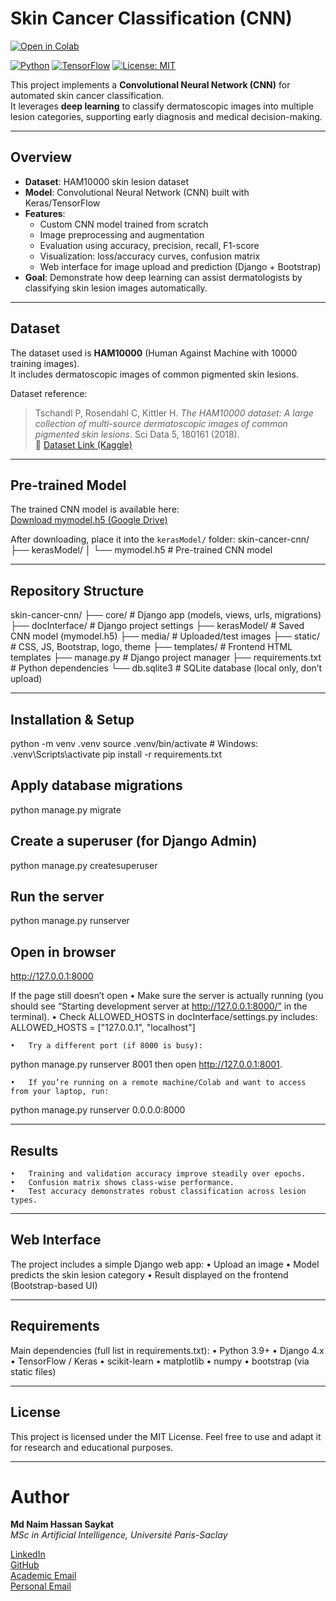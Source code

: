 # Skin Cancer Classification (CNN)

[![Open in Colab](https://colab.research.google.com/assets/colab-badge.svg)](https://colab.research.google.com/github/md-naim-hassan-saykat/skin-cancer-cnn/blob/main/BachelorThesis/skin-cancer.ipynb)

[![Python](https://img.shields.io/badge/Python-3.9%2B-blue)](https://www.python.org/downloads/release/python-390/)
[![TensorFlow](https://img.shields.io/badge/TensorFlow-2.x-orange)](https://www.tensorflow.org/)
[![License: MIT](https://img.shields.io/badge/License-MIT-green.svg)](LICENSE)

This project implements a **Convolutional Neural Network (CNN)** for automated skin cancer classification.  
It leverages **deep learning** to classify dermatoscopic images into multiple lesion categories, supporting early diagnosis and medical decision-making.

---

## Overview
- **Dataset**: HAM10000 skin lesion dataset  
- **Model**: Convolutional Neural Network (CNN) built with Keras/TensorFlow  
- **Features**:
  - Custom CNN model trained from scratch
  - Image preprocessing and augmentation
  - Evaluation using accuracy, precision, recall, F1-score
  - Visualization: loss/accuracy curves, confusion matrix 
  - Web interface for image upload and prediction (Django + Bootstrap)
- **Goal**: Demonstrate how deep learning can assist dermatologists by classifying skin lesion images automatically.

---

## Dataset
The dataset used is **HAM10000** (Human Against Machine with 10000 training images).  
It includes dermatoscopic images of common pigmented skin lesions.

Dataset reference:  
> Tschandl P, Rosendahl C, Kittler H. *The HAM10000 dataset: A large collection of multi-source dermatoscopic images of common pigmented skin lesions*. Sci Data 5, 180161 (2018).  
🔗 [Dataset Link (Kaggle)](https://www.kaggle.com/kmader/skin-cancer-mnist-ham10000)

---

## Pre-trained Model
The trained CNN model is available here:  
[Download mymodel.h5 (Google Drive)](https://drive.google.com/drive/u/2/folders/1MG7tE-8BslsMz34m-EtOGDHvOdXGjrbB)

After downloading, place it into the `kerasModel/` folder:
skin-cancer-cnn/
├── kerasModel/
│   └── mymodel.h5   # Pre-trained CNN model

---

## Repository Structure
skin-cancer-cnn/
├── core/                 # Django app (models, views, urls, migrations)
├── docInterface/         # Django project settings
├── kerasModel/           # Saved CNN model (mymodel.h5)
├── media/                # Uploaded/test images
├── static/               # CSS, JS, Bootstrap, logo, theme
├── templates/            # Frontend HTML templates
├── manage.py             # Django project manager
├── requirements.txt      # Python dependencies
└── db.sqlite3            # SQLite database (local only, don’t upload)

---

## Installation & Setup

python -m venv .venv
source .venv/bin/activate  # Windows: .venv\Scripts\activate
pip install -r requirements.txt

## Apply database migrations
python manage.py migrate

## Create a superuser (for Django Admin)
python manage.py createsuperuser

## Run the server
python manage.py runserver

## Open in browser
http://127.0.0.1:8000

If the page still doesn’t open
	•	Make sure the server is actually running (you should see “Starting development server at http://127.0.0.1:8000/” in the terminal).
	•	Check ALLOWED_HOSTS in docInterface/settings.py includes:
ALLOWED_HOSTS = ["127.0.0.1", "localhost"]

	•	Try a different port (if 8000 is busy):
python manage.py runserver 8001
then open http://127.0.0.1:8001.

	•	If you’re running on a remote machine/Colab and want to access from your laptop, run:
python manage.py runserver 0.0.0.0:8000

---

## Results
	•	Training and validation accuracy improve steadily over epochs.
	•	Confusion matrix shows class-wise performance.
	•	Test accuracy demonstrates robust classification across lesion types.

 ---

## Web Interface

The project includes a simple Django web app:
	•	Upload an image
	•	Model predicts the skin lesion category
	•	Result displayed on the frontend (Bootstrap-based UI)

---

## Requirements
Main dependencies (full list in requirements.txt):
	•	Python 3.9+
	•	Django 4.x
	•	TensorFlow / Keras
	•	scikit-learn
	•	matplotlib
	•	numpy
	•	bootstrap (via static files)

 ---

## License
This project is licensed under the MIT License.
Feel free to use and adapt it for research and educational purposes.

---

# Author

 **Md Naim Hassan Saykat**  
*MSc in Artificial Intelligence, Université Paris-Saclay*  

[LinkedIn](https://www.linkedin.com/in/md-naim-hassan-saykat/)  
[GitHub](https://github.com/md-naim-hassan-saykat)  
[Academic Email](mailto:md-naim-hassan.saykat@universite-paris-saclay.fr)  
[Personal Email](mailto:mdnaimhassansaykat@gmail.com) 
